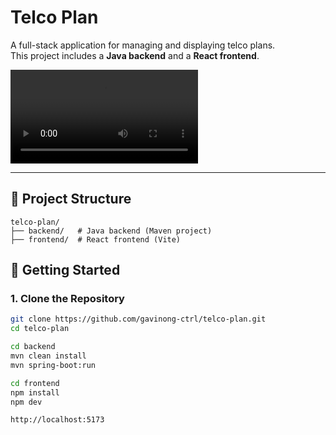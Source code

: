 # Telco Plan

A full-stack application for managing and displaying telco plans.  
This project includes a **Java backend** and a **React frontend**.


![Demo](telco-plan-demo.mp4)

---

## 📂 Project Structure

```text
telco-plan/
├── backend/   # Java backend (Maven project)
├── frontend/  # React frontend (Vite)
```

## 🚀 Getting Started

### 1. Clone the Repository
```bash
git clone https://github.com/gavinong-ctrl/telco-plan.git
cd telco-plan

cd backend
mvn clean install
mvn spring-boot:run

cd frontend
npm install
npm dev

http://localhost:5173
